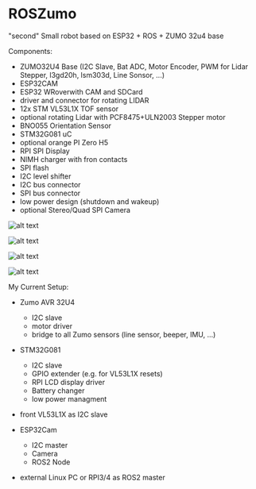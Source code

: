 # ROSZumo
"second" Small robot based on ESP32 + ROS + ZUMO 32u4 base


Components:
* ZUMO32U4 Base (I2C Slave, Bat ADC, Motor Encoder, PWM for Lidar Stepper, l3gd20h, lsm303d, Line Sonsor, ...)
* ESP32CAM
* ESP32 WRoverwith CAM and SDCard
* driver and connector for rotating LIDAR
* 12x STM VL53L1X TOF sensor
* optional rotating Lidar with PCF8475+ULN2003 Stepper motor
* BNO055 Orientation Sensor
* STM32G081 uC
* optional orange PI Zero H5
* RPI SPI Display
* NIMH charger with fron contacts
* SPI flash
* I2C level shifter
* I2C bus connector
* SPI bus connector
* low power design (shutdown and wakeup)
* optional Stereo/Quad SPI Camera

![alt text](images/zumoros_01.jpg)

![alt text](images/zumoros_02.jpg)

![alt text](images/zumoros_03.jpg)

![alt text](images/zumoros_04.jpg)

My Current Setup:
* Zumo AVR 32U4 
  * I2C slave
  * motor driver
  * bridge to all Zumo sensors (line sensor, beeper, IMU, ...)
  
* STM32G081
  * I2C slave
  * GPIO extender (e.g. for VL53L1X resets)
  * RPI LCD display driver
  * Battery changer
  * low power managment
  
* front VL53L1X as I2C slave

* ESP32Cam
  * I2C master
  * Camera
  * ROS2 Node
  
* external Linux PC or RPI3/4 as ROS2 master

  
